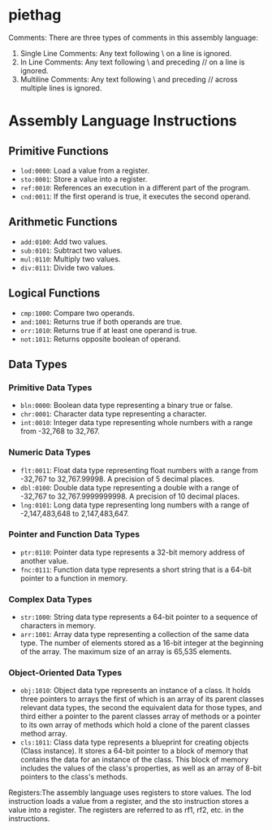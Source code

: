 # piethag
Comments: There are three types of comments in this assembly language:

1. Single Line Comments: Any text following \\ on a line is ignored.
2. In Line Comments: Any text following \\ and preceding // on a line is ignored.
3. Multiline Comments: Any text following \\ and preceding // across multiple lines is ignored.

# Assembly Language Instructions

## Primitive Functions

- `lod:0000`: Load a value from a register.
- `sto:0001`: Store a value into a register.
- `ref:0010`: References an execution in a different part of the program.
- `cnd:0011`: If the first operand is true, it executes the second operand.

## Arithmetic Functions

- `add:0100`: Add two values.
- `sub:0101`: Subtract two values.
- `mul:0110`: Multiply two values.
- `div:0111`: Divide two values.

## Logical Functions

- `cmp:1000`: Compare two operands.
- `and:1001`: Returns true if both operands are true.
- `orr:1010`: Returns true if at least one operand is true.
- `not:1011`: Returns opposite boolean of operand.

## Data Types

### Primitive Data Types

- `bln:0000`: Boolean data type representing a binary true or false.
- `chr:0001`: Character data type representing a character.
- `int:0010`: Integer data type representing whole numbers with a range from -32,768 to 32,767.

### Numeric Data Types

- `flt:0011`: Float data type representing float numbers with a range from -32,767 to 32,767.99998. A precision of 5 decimal places.
- `dbl:0100`: Double data type representing a double with a range of -32,767 to 32,767.9999999998. A precision of 10 decimal places.
- `lng:0101`: Long data type representing long numbers with a range of -2,147,483,648 to 2,147,483,647.

### Pointer and Function Data Types

- `ptr:0110`: Pointer data type represents a 32-bit memory address of another value.
- `fnc:0111`: Function data type represents a short string that is a 64-bit pointer to a function in memory.

### Complex Data Types

- `str:1000`: String data type represents a 64-bit pointer to a sequence of characters in memory.
- `arr:1001`: Array data type representing a collection of the same data type. The number of elements stored as a 16-bit integer at the beginning of the array. The maximum size of an array is 65,535 elements.

### Object-Oriented Data Types

- `obj:1010`: Object data type represents an instance of a class. It holds three pointers to arrays the first of which is an array of its parent classes relevant data types, the second the equivalent data for those types, and third either a pointer to the parent classes array of methods or a pointer to its own array of methods which hold a clone of the parent classes method array.
- `cls:1011`: Class data type represents a blueprint for creating objects (Class instance). It stores a 64-bit pointer to a block of memory that contains the data for an instance of the class. This block of memory includes the values of the class's properties, as well as an array of 8-bit pointers to the class's methods.




Registers:The assembly language uses registers to store values. The lod instruction loads a value from a register, and the sto instruction stores a value into a register. The registers are referred to as rf1, rf2, etc. in the instructions.